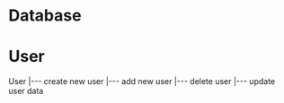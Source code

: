 # Database

# User

User
|--- create new user
|--- add new user
|--- delete user
|--- update user data
